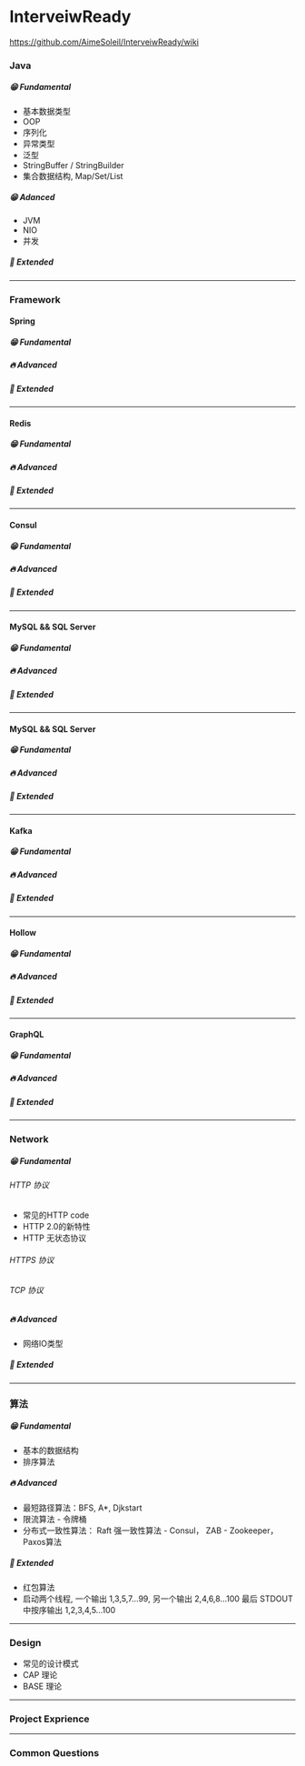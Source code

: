 # InterveiwReady

https://github.com/AimeSoleil/InterveiwReady/wiki

### Java

##### 😁 Fundamental

* 基本数据类型
* OOP
* 序列化
* 异常类型
* 泛型
* StringBuffer / StringBuilder
* 集合数据结构, Map/Set/List
  
##### 😁 Adanced

* JVM
* NIO
* 并发

##### 🤑 Extended
---
### Framework

#### Spring

##### 😁 Fundamental

##### 🔥 Advanced

##### 🤑 Extended
---
#### Redis

##### 😁 Fundamental

##### 🔥 Advanced

##### 🤑 Extended
---
#### Consul

##### 😁 Fundamental

##### 🔥 Advanced

##### 🤑 Extended
---
#### MySQL && SQL Server

##### 😁 Fundamental

##### 🔥 Advanced

##### 🤑 Extended
---
#### MySQL && SQL Server

##### 😁 Fundamental

##### 🔥 Advanced

##### 🤑 Extended
---
#### Kafka

##### 😁 Fundamental

##### 🔥 Advanced

##### 🤑 Extended
---
#### Hollow

##### 😁 Fundamental

##### 🔥 Advanced

##### 🤑 Extended
---
#### GraphQL

##### 😁 Fundamental

##### 🔥 Advanced

##### 🤑 Extended
---
### Network

##### 😁 Fundamental

###### HTTP 协议

* 常见的HTTP code
* HTTP 2.0的新特性
* HTTP 无状态协议
  
###### HTTPS 协议
###### TCP 协议

##### 🔥 Advanced

* 网络IO类型

##### 🤑 Extended

---

### 算法

##### 😁 Fundamental

* 基本的数据结构
* 排序算法
  
##### 🔥 Advanced

* 最短路径算法：BFS, A*, Djkstart
* 限流算法 - 令牌桶
* 分布式一致性算法： Raft 强一致性算法 - Consul， ZAB - Zookeeper，Paxos算法
  
##### 🤑 Extended

* 红包算法
* 启动两个线程, 一个输出 1,3,5,7…99, 另一个输出 2,4,6,8…100 最后 STDOUT 中按序输出 1,2,3,4,5…100
---
### Design

* 常见的设计模式
* CAP 理论
* BASE 理论
---
### Project Exprience

---
### Common Questions
